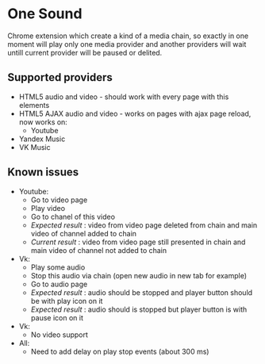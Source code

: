 # One Sound

Chrome extension which create a kind of a media chain, so exactly in one moment will play only one media provider and another providers will wait untill current provider will be paused or delited.

## Supported providers
- HTML5 audio and video - should work with every page with this elements
- HTML5 AJAX audio and video - works on pages with ajax page reload, now works on:
    - Youtube
- Yandex Music
- VK Music

## Known issues
- Youtube: 
    - Go to video page
    - Play video
    - Go to chanel of this video
    - _Expected result_ : video from video page deleted from chain and main video of channel added to chain
    - _Current result_ : video from video page still presented in chain and main video of channel not added to chain
- Vk:
    - Play some audio
    - Stop this audio via chain (open new audio in new tab for example)
    - Go to audio page
    - _Expected result_ : audio should be stopped and player button should be with play icon on it
    - _Expected result_ : audio should is stopped but player button is with pause icon on it
- Vk:
    - No video support
- All:
    - Need to add delay on play stop events (about 300 ms)
